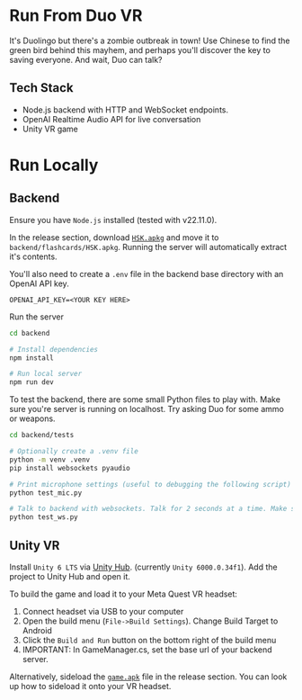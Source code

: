 # Run From Duo VR

It's Duolingo but there's a zombie outbreak in town! Use Chinese to find the green bird behind this mayhem, and perhaps you'll discover the key to saving everyone. And wait, Duo can talk?

## Tech Stack

- Node.js backend with HTTP and WebSocket endpoints.
- OpenAI Realtime Audio API for live conversation
- Unity VR game

# Run Locally

## Backend

Ensure you have `Node.js` installed (tested with v22.11.0).

In the release section, download [`HSK.apkg`](https://github.com/ThePickleGawd/run-from-duo/releases/tag/hsk) and move it to `backend/flashcards/HSK.apkg`. Running the server will automatically extract it's contents.

You'll also need to create a `.env` file in the backend base directory with an OpenAI API key.

```.env
OPENAI_API_KEY=<YOUR KEY HERE>
```

Run the server

```bash
cd backend

# Install dependencies
npm install

# Run local server
npm run dev
```

To test the backend, there are some small Python files to play with. Make sure you're server is running on localhost. Try asking Duo for some ammo or weapons.

```bash
cd backend/tests

# Optionally create a .venv file
python -m venv .venv
pip install websockets pyaudio

# Print microphone settings (useful to debugging the following script)
python test_mic.py

# Talk to backend with websockets. Talk for 2 seconds at a time. Make sure mic index is correct in code.
python test_ws.py
```

## Unity VR

Install `Unity 6 LTS` via [Unity Hub](https://unity.com/unity-hub). (currently `Unity 6000.0.34f1`). Add the project to Unity Hub and open it.

To build the game and load it to your Meta Quest VR headset:

1. Connect headset via USB to your computer
2. Open the build menu (`File->Build Settings`). Change Build Target to Android
3. Click the `Build and Run` button on the bottom right of the build menu
4. IMPORTANT: In GameManager.cs, set the base url of your backend server.

Alternatively, sideload the [`game.apk`](https://github.com/ThePickleGawd/run-from-duo/releases/tag/apk) file in the release section. You can look up how to sideload it onto your VR headset.
